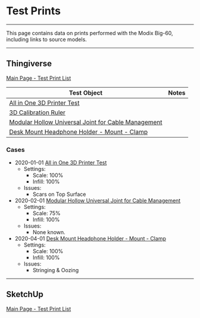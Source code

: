 # Test Prints

------------

This page contains data on prints performed with the Modix Big-60, including links to source models.

------------
## Thingiverse
[Main Page - Test Print List](README.md#test-prints)

| Test Object | Notes |
|-------------|-------|
| [All in One 3D Printer Test](https://www.thingiverse.com/thing:2656594) |  |
| [3D Calibration Ruler](https://www.thingiverse.com/thing:25763) |  |
| [Modular Hollow Universal Joint for Cable Management](https://www.thingiverse.com/thing:25872) |  |
| [Desk Mount Headphone Holder - Mount - Clamp](https://www.thingiverse.com/thing:2076034) |  |

### Cases
* 2020-01-01 [All in One 3D Printer Test](https://www.thingiverse.com/thing:2656594)
  * Settings:
    * Scale: 100%
    * Infill: 100%
  * Issues:
    * Scars on Top Surface
* 2020-02-01 [Modular Hollow Universal Joint for Cable Management](https://www.thingiverse.com/thing:25872)
  * Settings:
    * Scale: 75%
    * Infill: 100%
  * Issues:
    * None known.
* 2020-04-01 [Desk Mount Headphone Holder - Mount - Clamp](https://www.thingiverse.com/thing:2076034)
  * Settings:
    * Scale: 100%
    * Infill: 100%
  * Issues:
    * Stringing & Oozing


------------
## SketchUp
[Main Page - Test Print List](README.md#test-prints)
